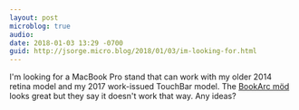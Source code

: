```yaml
---
layout: post
microblog: true
audio: 
date: 2018-01-03 13:29 -0700
guid: http://jsorge.micro.blog/2018/01/03/im-looking-for.html
---
```

I'm looking for a MacBook Pro stand that can work with my older 2014 retina model and my 2017 work-issued TouchBar model. The [BookArc möd](https://www.twelvesouth.com/store/product/bookarc-mod-for-macbook-espresso) looks great but they say it doesn't work that way. Any ideas?
